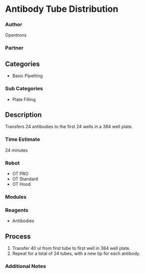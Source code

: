 # Antibody Tube Distribution

### Author
Opentrons

### Partner

## Categories
* Basic Pipetting

### Sub Categories
* Plate Filling

## Description
Transfers 24 antibodies to the first 24 wells in a 384 well plate.

### Time Estimate
24 minutes

### Robot
* OT PRO 
* OT Standard
* OT Hood

### Modules

### Reagents
* Antibodies

## Process
1. Transfer 40 ul from first tube to first well in 384 well plate.
2. Repeat for a total of 24 tubes, with a new tip for each antibody.

### Additional Notes